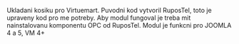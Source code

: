 Ukladani kosiku pro Virtuemart. Puvodni kod vytvoril RuposTel, toto je upraveny kod pro me potreby. Aby modul fungoval je treba mit nainstalovanu komponentu OPC od RuposTel. Modul je funkcni pro JOOMLA 4 a 5, VM 4+
